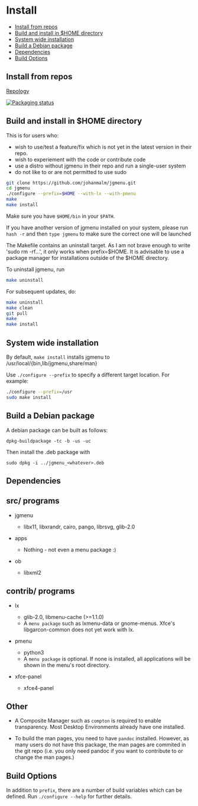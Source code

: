 Install
=======

- [Install from repos](#install-from-repos)
- [Build and install in $HOME directory](#build-and-install-in-home-directory)
- [System wide installation](#system-wide-installation)
- [Build a Debian package](#build-a-debian-package)
- [Dependencies](#dependencies)
- [Build Options](#build-options)

Install from repos
------------------

[Repology](https://repology.org/metapackage/jgmenu/versions)

[![Packaging status](https://repology.org/badge/vertical-allrepos/jgmenu.svg)](https://repology.org/project/jgmenu/versions)

Build and install in $HOME directory
------------------------------------

This is for users who:

-   wish to use/test a feature/fix which is not yet in the latest version in their repo.
-   wish to experiement with the code or contribute code
-   use a distro without jgmenu in their repo and run a single-user system
-   do not like to or are not permitted to use sudo

```bash
git clone https://github.com/johanmalm/jgmenu.git
cd jgmenu
./configure --prefix=$HOME --with-lx --with-pmenu
make
make install
```

Make sure you have `$HOME/bin` in your `$PATH`.

If you have another version of jgmenu installed on your system, please run `hash -r` and then `type jgmenu` to make sure the correct one will be launched

The Makefile contains an uninstall target. As I am not brave enough to write 'sudo rm -rf...', it only works when prefix=$HOME. It is advisable to use a package manager for installations outside of the $HOME directory.

To uninstall jgmenu, run

```bash
make uninstall
```

For subsequent updates, do:

```bash
make uninstall
make clean
git pull
make
make install
```

System wide installation
------------------------

By default, `make install` installs jgmenu to /usr/local/{bin,lib/jgmenu,share/man}

Use `./configure --prefix` to specify a different target location. For example:

```bash
./configure --prefix=/usr
sudo make install
```

Build a Debian package
----------------------

A debian package can be built as follows:

```
dpkg-buildpackage -tc -b -us -uc
```

Then install the .deb package with

```
sudo dpkg -i ../jgmenu_<whatever>.deb
```

Dependencies
------------

## src/ programs

- jgmenu

  * libx11, libxrandr, cairo, pango, librsvg, glib-2.0

- apps

  * Nothing - not even a menu package :)

- ob

  * libxml2

## contrib/ programs

- lx

  * glib-2.0, libmenu-cache (>=1.1.0)
  * A `menu package` such as lxmenu-data or gnome-menus. Xfce's libgarcon-common does not yet work with lx.

- pmenu

  * python3
  * A `menu package` is optional. If none is installed, all applications will be shown in the menu's root directory.

- xfce-panel

  * xfce4-panel

## Other

- A Composite Manager such as `compton` is required to enable transparency. Most Desktop Environments already have one installed.

- To build the man pages, you need to have `pandoc` installed. However, as many users do not have this package, the man pages are commited in the git repo (i.e. you only need pandoc if you want to contribute to or change the man pages.)

Build Options
-------------

In addition to `prefix`, there are a number of build variables which can be defined. Run `./configure --help` for further details.
